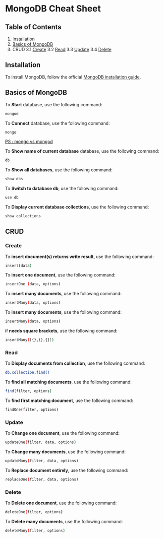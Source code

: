 # MongoDB Cheat Sheet

## Table of Contents
1. [Installation](#installation)
2. [Basics of MongoDB](#basics-of-mongodb)
3. CRUD
 3.1 [Create](#create)
 3.2 [Read](#read)
 3.3 [Update](#update)
 3.4 [Delete](#delete)



## Installation
To install MongoDB, follow the official [MongoDB installation guide](https://docs.mongodb.com/manual/installation/).




## Basics of MongoDB
To **Start** database, use the following command:

```bash
mongod
```

To **Connect** database, use the following command:

```bash
mongo
```

[PS : mongo vs mongod](https://stackoverflow.com/questions/4883045/mongodb-difference-between-running-mongo-and-mongod-databases)


To **Show name of current database** database, use the following command:

```bash
db
```


To **Show all databases**, use the following command:

```bash
show dbs
```


To **Switch to database db**, use the following command:

```bash
use db
```


To **Display current database collec­tions**, use the following command:

```bash
show collec­tions
```







## CRUD

### Create
To **insert document(s) returns write result**, use the following command:

```bash
insert­(data)
```


To **insert one document**, use the following command:

```bash
insertOne (data, options)
```



To **insert many documents**, use the following command:

```bash
insert­Man­y(data, options)
```




To **insert many documents**, use the following command:

```bash
insert­Man­y(data, options)
```

if **needs square brackets**, use the following command:

```bash
insert­Man­y([­{},­{},{}])
```

### Read

To **Display documents from collection**, use the following command:

```bash
db.co­­lle­­ct­i­o­n.f­­ind()
```

To **find all matching documents**, use the following command:

```bash
find(f­ilter, options)
```


To **find first matching document**, use the following command:

```bash
findOn­e(f­ilter, options)
```

### Update



To **Change one document**, use the following command:

```bash
update­One­(fi­lter, data, options)
```



To **Change many documents**, use the following command:

```bash
update­Man­y(f­ilter, data, options)
```



To **Replace document entirely**, use the following command:

```bash
replac­eOn­e(f­ilter, data, options)
```

### Delete


To **Delete one document**, use the following command:

```bash
delete­One­(fi­lter, options)
```



To **Delete many documents**, use the following command:

```bash
delete­Man­y(f­ilter, options)
```



